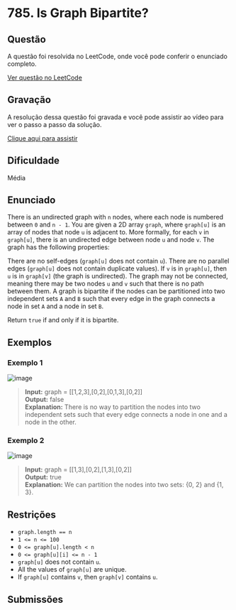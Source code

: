 # 785. Is Graph Bipartite?

## Questão

A questão foi resolvida no LeetCode, onde você pode conferir o enunciado completo.

[Ver questão no LeetCode](https://leetcode.com/problems/is-graph-bipartite/)  

## Gravação

A resolução dessa questão foi gravada e você pode assistir ao vídeo para ver o passo a passo da solução.

[Clique aqui para assistir](https://youtu.be/YxeXNsu7Zcg)

## Dificuldade

Média

## Enunciado

There is an undirected graph with `n` nodes, where each node is numbered between `0` and `n - 1`. You are given a 2D array `graph`, where `graph[u]` is an array of nodes that node `u` is adjacent to. More formally, for each `v` in `graph[u]`, there is an undirected edge between node `u` and node `v`. The graph has the following properties:

There are no self-edges (`graph[u]` does not contain `u`).
There are no parallel edges (`graph[u]` does not contain duplicate values).
If `v` is in `graph[u]`, then `u` is in `graph[v]` (the graph is undirected).
The graph may not be connected, meaning there may be two nodes `u` and `v` such that there is no path between them.
A graph is bipartite if the nodes can be partitioned into two independent sets `A` and `B` such that every edge in the graph connects a node in set `A` and a node in set `B`.

Return `true` if and only if it is bipartite.

## Exemplos

### Exemplo 1

![image](https://github.com/user-attachments/assets/adc4e548-a81c-4e6d-8413-53542506fc50)

>**Input:** graph = [[1,2,3],[0,2],[0,1,3],[0,2]]<br>
>**Output:** false<br>
>**Explanation:** There is no way to partition the nodes into two independent sets such that every edge connects a node in one and a node in the other.

### Exemplo 2

![image](https://github.com/user-attachments/assets/4dc95138-76d5-4891-989e-c8d46c93bc6e)

>**Input:** graph = [[1,3],[0,2],[1,3],[0,2]]<br>
>**Output:** true<br>
>**Explanation:** We can partition the nodes into two sets: {0, 2} and {1, 3}.

## Restrições

- `graph.length == n`
- `1 <= n <= 100`
- `0 <= graph[u].length < n`
- `0 <= graph[u][i] <= n - 1`
- `graph[u]` does not contain `u`.
- All the values of `graph[u]` are unique.
- If `graph[u]` contains `v`, then `graph[v]` contains `u`.

## Submissões
